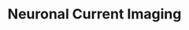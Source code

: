 ---
title: "Neuronal Current Imaging"
project_id: 
date: 
conference_id: ""
presenters:
   - peter_bandettini
summary: "<p>High Field Workshop, University of Minnesota</p>"
file: /assets/presentations/T141.ppt
filename: T141.ppt
layout: presentation
---